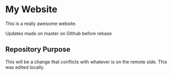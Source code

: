# My Website

This is a really awesome website.

Updates made on master on GIthub before rebase

## Repository Purpose

This will be a change that conflicts 
with whatever is on the remote side.
This was edited locally.

